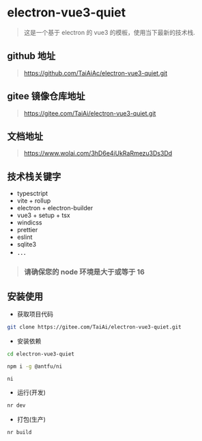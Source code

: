 # electron-vue3-quiet

> 这是一个基于 electron 的 vue3 的模板，使用当下最新的技术栈.

## github 地址

> https://github.com/TaiAiAc/electron-vue3-quiet.git

## gitee 镜像仓库地址

> https://gitee.com/TaiAi/electron-vue3-quiet.git

## 文档地址

> https://www.wolai.com/3hD6e4iUkRaRmezu3Ds3Dd

## 技术栈关键字

- typesctript
- vite + rollup
- electron + electron-builder
- vue3 + setup + tsx
- windicss
- prettier
- eslint
- sqlite3
- ．．．

> ### **请确保您的 node 环境是大于或等于 16**

## 安装使用

- 获取项目代码

```bash
git clone https://gitee.com/TaiAi/electron-vue3-quiet.git
```

- 安装依赖

```bash
cd electron-vue3-quiet

npm i -g @antfu/ni

ni
```

- 运行(开发)

```bash
nr dev
```

- 打包(生产)

```bash
nr build
```
